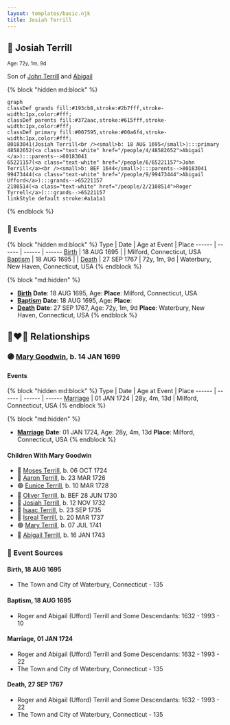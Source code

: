 ```yaml
---
layout: templates/basic.njk
title: Josiah Terrill
---
```

## 🔵 Josiah Terrill
<small>Age: 72y, 1m, 9d</small>

Son of [John Terrill](/people/6/65221157) and [Abigail ](/people/4/48582652)

{% block "hidden md:block" %}
```mermaid
graph
classDef grands fill:#193cb8,stroke:#2b7fff,stroke-width:1px,color:#fff;
classDef parents fill:#372aac,stroke:#615fff,stroke-width:1px,color:#fff;
classDef primary fill:#007595,stroke:#00a6f4,stroke-width:1px,color:#fff;
80183041(Josiah Terrill<br /><small>b: 18 AUG 1695</small>):::primary
48582652(<a class="text-white" href="/people/4/48582652">Abigail </a>):::parents-->80183041
65221157(<a class="text-white" href="/people/6/65221157">John Terrill</a><br /><small>b: BEF 1644</small>):::parents-->80183041
99473444(<a class="text-white" href="/people/9/99473444">Abigail Ufford</a>):::grands-->65221157
2108514(<a class="text-white" href="/people/2/2108514">Roger Tyrrell</a>):::grands-->65221157
linkStyle default stroke:#a1a1a1
```
{% endblock %}

### 📆 Events

{% block "hidden md:block" %}
Type | Date | Age at Event | Place
------ | ------ | ------ | ------
[Birth](#event-event-2) | 18 AUG 1695 |  | Milford, Connecticut, USA
[Baptism](#event-event-0) | 18 AUG 1695 |  |
[Death](#event-event-4) | 27 SEP 1767 | 72y, 1m, 9d | Waterbury, New Haven, Connecticut, USA
{% endblock %}

{% block "md:hidden" %}
- **[Birth](#event-event-2)**
**Date**: 18 AUG 1695, Age:
**Place**: Milford, Connecticut, USA
- **[Baptism](#event-event-0)**
**Date**: 18 AUG 1695, Age:
**Place**:
- **[Death](#event-event-4)**
**Date**: 27 SEP 1767, Age: 72y, 1m, 9d
**Place**: Waterbury, New Haven, Connecticut, USA
{% endblock %}

## 👩‍❤️‍👨 Relationships

### 🟣 [Mary Goodwin](/people/4/49404198), b. 14 JAN 1699

#### Events

{% block "hidden md:block" %}
Type | Date | Age at Event | Place
------ | ------ | ------ | ------
[Marriage](#event-family-0-event-0) | 01 JAN 1724 | 28y, 4m, 13d | Milford, Connecticut, USA
{% endblock %}

{% block "md:hidden" %}
- **[Marriage](#event-family-0-event-0)**
**Date**: 01 JAN 1724, Age: 28y, 4m, 13d
**Place**: Milford, Connecticut, USA
{% endblock %}

#### Children With Mary Goodwin
* 🔵 [Moses Terrill](/people/1/19430220), b. 06 OCT 1724
* 🔵 [Aaron Terrill](/people/2/27846482), b. 23 MAR 1726
* 🟣 [Eunice Terrill](/people/7/78054136), b. 10 MAR 1728
* 🔵 [Oliver Terrill](/people/9/94505283), b. BEF 28 JUN 1730
* 🔵 [Josiah Terrill](/people/1/19227229), b. 12 NOV 1732
* 🔵 [Isaac Terrill](/people/8/80400910), b. 23 SEP 1735
* 🔵 [Isreal Terrill](/people/4/44434844), b. 20 MAR 1737
* 🟣 [Mary Terrill](/people/2/25880120), b. 07 JUL 1741
* 🔵 [Abigail Terrill](/people/9/94050390), b. 16 JAN 1743
### 📰 Event Sources

#### <a id="event-event-2"></a> Birth, 18 AUG 1695
* The Town and City of Waterbury, Connecticut  - 135

#### <a id="event-event-0"></a> Baptism, 18 AUG 1695
* Roger and Abigail (Ufford) Terrill and Some Descendants: 1632 - 1993  - 10

#### <a id="event-family-0-event-0"></a> Marriage, 01 JAN 1724
* Roger and Abigail (Ufford) Terrill and Some Descendants: 1632 - 1993  - 22
* The Town and City of Waterbury, Connecticut  - 135
#### <a id="event-event-4"></a> Death, 27 SEP 1767
* Roger and Abigail (Ufford) Terrill and Some Descendants: 1632 - 1993  - 22
* The Town and City of Waterbury, Connecticut  - 135
